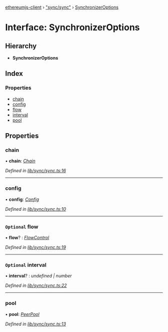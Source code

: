[ethereumjs-client](../README.md) › ["sync/sync"](../modules/_sync_sync_.md) › [SynchronizerOptions](_sync_sync_.synchronizeroptions.md)

# Interface: SynchronizerOptions

## Hierarchy

* **SynchronizerOptions**

## Index

### Properties

* [chain](_sync_sync_.synchronizeroptions.md#chain)
* [config](_sync_sync_.synchronizeroptions.md#config)
* [flow](_sync_sync_.synchronizeroptions.md#optional-flow)
* [interval](_sync_sync_.synchronizeroptions.md#optional-interval)
* [pool](_sync_sync_.synchronizeroptions.md#pool)

## Properties

###  chain

• **chain**: *[Chain](../classes/_blockchain_chain_.chain.md)*

*Defined in [lib/sync/sync.ts:16](https://github.com/ethereumjs/ethereumjs-client/blob/master/lib/sync/sync.ts#L16)*

___

###  config

• **config**: *[Config](../classes/_config_.config.md)*

*Defined in [lib/sync/sync.ts:10](https://github.com/ethereumjs/ethereumjs-client/blob/master/lib/sync/sync.ts#L10)*

___

### `Optional` flow

• **flow**? : *[FlowControl](../classes/_net_protocol_flowcontrol_.flowcontrol.md)*

*Defined in [lib/sync/sync.ts:19](https://github.com/ethereumjs/ethereumjs-client/blob/master/lib/sync/sync.ts#L19)*

___

### `Optional` interval

• **interval**? : *undefined | number*

*Defined in [lib/sync/sync.ts:22](https://github.com/ethereumjs/ethereumjs-client/blob/master/lib/sync/sync.ts#L22)*

___

###  pool

• **pool**: *[PeerPool](../classes/_net_peerpool_.peerpool.md)*

*Defined in [lib/sync/sync.ts:13](https://github.com/ethereumjs/ethereumjs-client/blob/master/lib/sync/sync.ts#L13)*
